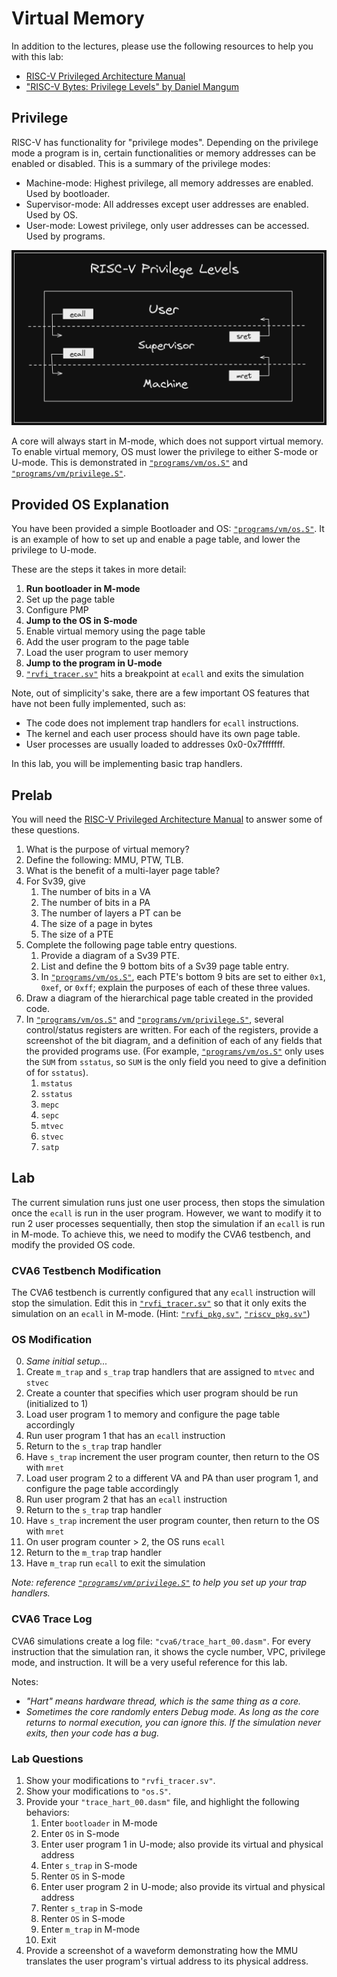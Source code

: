 
# Virtual Memory

In addition to the lectures, please use the following resources to help you with this lab:

* [RISC-V Privileged Architecture Manual](https://github.com/riscv/riscv-isa-manual)
* ["RISC-V Bytes: Privilege Levels" by Daniel Mangum](https://danielmangum.com/posts/risc-v-bytes-privilege-levels/)

## Privilege

RISC-V has functionality for "privilege modes". Depending on the privilege mode a program is in, certain functionalities or memory addresses can be enabled or disabled. This is a summary of the privilege modes:

* Machine-mode: Highest privilege, all memory addresses are enabled. Used by bootloader.
* Supervisor-mode: All addresses except user addresses are enabled. Used by OS.
* User-mode: Lowest privilege, only user addresses can be accessed. Used by programs.

[![Privilege Levels](./vm/priv_levels.png)](https://danielmangum.com/posts/risc-v-bytes-privilege-levels/)

A core will always start in M-mode, which does not support virtual memory. To enable virtual memory, OS must lower the privilege to either S-mode or U-mode. This is demonstrated in [`"programs/vm/os.S"`](https://github.com/sifferman/labs-with-cva6/blob/main/programs/vm/os.S) and [`"programs/vm/privilege.S"`](https://github.com/sifferman/labs-with-cva6/blob/main/programs/vm/privilege.S).

## Provided OS Explanation

You have been provided a simple Bootloader and OS: [`"programs/vm/os.S"`](https://github.com/sifferman/labs-with-cva6/blob/main/programs/vm/os.S). It is an example of how to set up and enable a page table, and lower the privilege to U-mode.

These are the steps it takes in more detail:

1. **Run bootloader in M-mode**
2. Set up the page table
3. Configure PMP
4. **Jump to the OS in S-mode**
5. Enable virtual memory using the page table
6. Add the user program to the page table
7. Load the user program to user memory
8. **Jump to the program in U-mode**
9. [`"rvfi_tracer.sv"`](https://github.com/openhwgroup/cva6/blob/ed56dfd77dd977de747947b99714f88b4c4c1300/corev_apu/tb/rvfi_tracer.sv#L74-L77) hits a breakpoint at `ecall` and exits the simulation

Note, out of simplicity's sake, there are a few important OS features that have not been fully implemented, such as:

* The code does not implement trap handlers for `ecall` instructions.
* The kernel and each user process should have its own page table.
* User processes are usually loaded to addresses 0x0-0x7fffffff.

In this lab, you will be implementing basic trap handlers.

## Prelab

You will need the [RISC-V Privileged Architecture Manual](https://github.com/riscv/riscv-isa-manual) to answer some of these questions.

1. What is the purpose of virtual memory?
2. Define the following: MMU, PTW, TLB.
3. What is the benefit of a multi-layer page table?
4. For Sv39, give
    1. The number of bits in a VA
    2. The number of bits in a PA
    3. The number of layers a PT can be
    4. The size of a page in bytes
    5. The size of a PTE
5. Complete the following page table entry questions.
    1. Provide a diagram of a Sv39 PTE.
    2. List and define the 9 bottom bits of a Sv39 page table entry.
    3. In [`"programs/vm/os.S"`](https://github.com/sifferman/labs-with-cva6/blob/main/programs/vm/os.S), each PTE's bottom 9 bits are set to either `0x1`, `0xef`, or `0xff`; explain the purposes of each of these three values.
6. Draw a diagram of the hierarchical page table created in the provided code.
7. In [`"programs/vm/os.S"`](https://github.com/sifferman/labs-with-cva6/blob/main/programs/vm/os.S) and [`"programs/vm/privilege.S"`](https://github.com/sifferman/labs-with-cva6/blob/main/programs/vm/privilege.S), several control/status registers are written. For each of the registers, provide a screenshot of the bit diagram, and a definition of each of any fields that the provided programs use. (For example, [`"programs/vm/os.S"`](https://github.com/sifferman/labs-with-cva6/blob/main/programs/vm/os.S) only uses the `SUM` from `sstatus`, so `SUM` is the only field you need to give a definition of for `sstatus`).
    1. `mstatus`
    2. `sstatus`
    3. `mepc`
    4. `sepc`
    5. `mtvec`
    6. `stvec`
    7. `satp`

## Lab

The current simulation runs just one user process, then stops the simulation once the `ecall` is run in the user program. However, we want to modify it to run 2 user processes sequentially, then stop the simulation if an `ecall` is run in M-mode. To achieve this, we need to modify the CVA6 testbench, and modify the provided OS code.

### CVA6 Testbench Modification

The CVA6 testbench is currently configured that any `ecall` instruction will stop the simulation. Edit this in [`"rvfi_tracer.sv"`](https://github.com/openhwgroup/cva6/blob/ed56dfd77dd977de747947b99714f88b4c4c1300/corev_apu/tb/rvfi_tracer.sv#L74) so that it only exits the simulation on an `ecall` in M-mode. (Hint: [`"rvfi_pkg.sv"`](https://github.com/openhwgroup/cva6/blob/master/corev_apu/tb/rvfi_pkg.sv), [`"riscv_pkg.sv"`](https://github.com/openhwgroup/cva6/blob/56ecad1aced6eb6083b9fbd216486561cca8b42c/core/include/riscv_pkg.sv#L56))

### OS Modification

0. *Same initial setup...*
1. Create `m_trap` and `s_trap` trap handlers that are assigned to `mtvec` and `stvec`
2. Create a counter that specifies which user program should be run (initialized to 1)
3. Load user program 1 to memory and configure the page table accordingly
4. Run user program 1 that has an `ecall` instruction
5. Return to the `s_trap` trap handler
6. Have `s_trap` increment the user program counter, then return to the OS with `mret`
7. Load user program 2 to a different VA and PA than user program 1, and configure the page table accordingly
8. Run user program 2 that has an `ecall` instruction
9. Return to the `s_trap` trap handler
10. Have `s_trap` increment the user program counter, then return to the OS with `mret`
11. On user program counter > 2, the OS runs `ecall`
12. Return to the `m_trap` trap handler
13. Have `m_trap` run `ecall` to exit the simulation

*Note: reference [`"programs/vm/privilege.S"`](https://github.com/sifferman/labs-with-cva6/blob/main/programs/vm/privilege.S) to help you set up your trap handlers.*

### CVA6 Trace Log

CVA6 simulations create a log file: `"cva6/trace_hart_00.dasm"`. For every instruction that the simulation ran, it shows the cycle number, VPC, privilege mode, and instruction. It will be a very useful reference for this lab.

Notes:

* *"Hart" means hardware thread, which is the same thing as a core.*
* *Sometimes the core randomly enters Debug mode. As long as the core returns to normal execution, you can ignore this. If the simulation never exits, then your code has a bug.*

### Lab Questions

1. Show your modifications to `"rvfi_tracer.sv"`.
2. Show your modifications to `"os.S"`.
3. Provide your `"trace_hart_00.dasm"` file, and highlight the following behaviors:
    1. Enter `bootloader` in M-mode
    2. Enter `OS` in S-mode
    3. Enter user program 1 in U-mode; also provide its virtual and physical address
    4. Enter `s_trap` in S-mode
    5. Renter `OS` in S-mode
    6. Enter user program 2 in U-mode; also provide its virtual and physical address
    7. Renter `s_trap` in S-mode
    8. Renter `OS` in S-mode
    9. Enter `m_trap` in M-mode
    10. Exit
4. Provide a screenshot of a waveform demonstrating how the MMU translates the user program's virtual address to its physical address.

